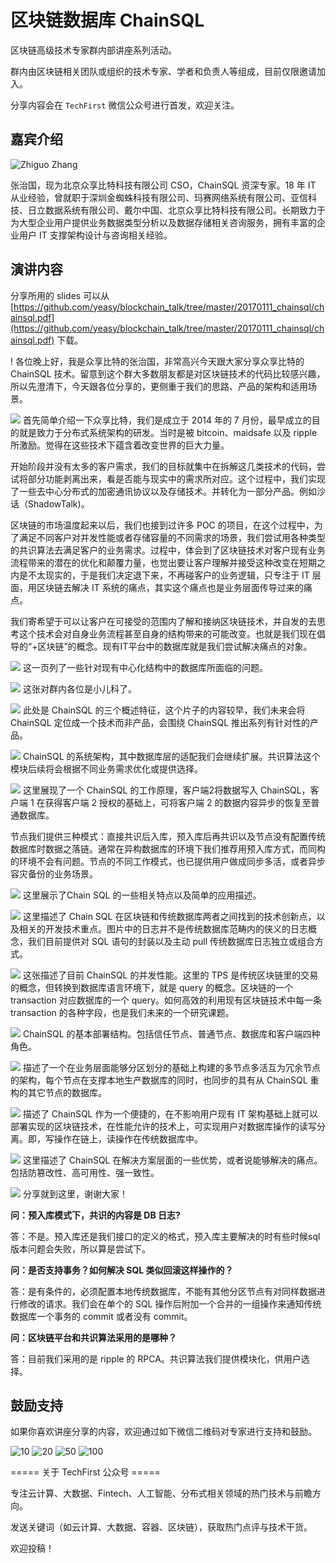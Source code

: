 # 区块链数据库 ChainSQL

区块链高级技术专家群内部讲座系列活动。

群内由区块链相关团队或组织的技术专家、学者和负责人等组成，目前仅限邀请加入。

分享内容会在 `TechFirst` 微信公众号进行首发，欢迎关注。

## 嘉宾介绍

![Zhiguo Zhang](_images/zzg.png)

张治国，现为北京众享比特科技有限公司 CSO，ChainSQL 资深专家。18 年 IT 从业经验，曾就职于深圳金蜘蛛科技有限公司、玛赛网络系统有限公司、亚信科技、日立数据系统有限公司、戴尔中国、北京众享比特科技有限公司。长期致力于为大型企业用户提供业务数据类型分析以及数据存储相关咨询服务，拥有丰富的企业用户 IT 支撑架构设计与咨询相关经验。

## 演讲内容

分享所用的 slides 可以从 [https://github.com/yeasy/blockchain_talk/tree/master/20170111_chainsql/chainsql.pdf](https://github.com/yeasy/blockchain_talk/tree/master/20170111_chainsql/chainsql.pdf) 下载。

!
[](_images/p0.png)
各位晚上好，我是众享比特的张治国，非常高兴今天跟大家分享众享比特的 ChainSQL 技术。留意到这个群大多数朋友都是对区块链技术的代码比较感兴趣，所以先澄清下，今天跟各位分享的，更侧重于我们的思路、产品的架构和适用场景。

![](_images/p1.png)
首先简单介绍一下众享比特，我们是成立于 2014 年的 7 月份，最早成立的目的就是致力于分布式系统架构的研发。当时是被 bitcoin、maidsafe 以及 ripple 所激励。觉得在这些技术下蕴含着改变世界的巨大力量。

开始阶段并没有太多的客户需求，我们的目标就集中在拆解这几类技术的代码，尝试将部分功能剥离出来，看是否能与现实中的需求所对应。这个过程中，我们实现了一些去中心分布式的加密通讯协议以及存储技术。并转化为一部分产品。例如沙话（ShadowTalk)。

区块链的市场温度起来以后，我们也接到过许多 POC 的项目，在这个过程中，为了满足不同客户对并发性能或者存储容量的不同需求的场景，我们尝试用各种类型的共识算法去满足客户的业务需求。过程中，体会到了区块链技术对客户现有业务流程带来的潜在的优化和颠覆力量，也觉出要让客户理解并接受这种改变在短期之内是不太现实的，于是我们决定退下来，不再碰客户的业务逻辑，只专注于 IT 层面，用区块链去解决 IT 系统的痛点，其实这个痛点也是业务层面传导过来的痛点。

我们寄希望于可以让客户在可接受的范围内了解和接纳区块链技术，并自发的去思考这个技术会对自身业务流程甚至自身的结构带来的可能改变。也就是我们现在倡导的“+区块链”的概念。现有IT平台中的数据库就是我们尝试解决痛点的对象。


![](_images/p2.png)
这一页列了一些针对现有中心化结构中的数据库所面临的问题。


![](_images/p3.png)
这张对群内各位是小儿科了。

![](_images/p4.png)
此处是 ChainSQL 的三个概述特征，这个片子的内容较早，我们未来会将 ChainSQL 定位成一个技术而非产品，会围绕 ChainSQL 推出系列有针对性的产品。

![](_images/p5.png)
ChainSQL 的系统架构，其中数据库层的适配我们会继续扩展。共识算法这个模块后续将会根据不同业务需求优化或提供选择。

![](_images/p6.png)
这里展现了一个 ChainSQL 的工作原理，客户端2将数据写入 ChainSQL，客户端 1 在获得客户端 2 授权的基础上，可将客户端 2 的数据内容异步的恢复至普通数据库。

节点我们提供三种模式：直接共识后入库，预入库后再共识以及节点没有配置传统数据库时数据之落链。通常在异构数据库的环境下我们推荐用预入库方式，而同构的环境不会有问题。节点的不同工作模式，也已提供用户做成同步多活，或者异步容灾备份的业务场景。

![](_images/p7.png)
这里展示了Chain SQL 的一些相关特点以及简单的应用描述。

![](_images/p8.png)
这里描述了 Chain SQL 在区块链和传统数据库两者之间找到的技术创新点，以及相关的开发技术重点。图片中的日志并不是传统数据库范畴内的侠义的日志概念，我们目前提供对 SQL 语句的封装以及主动 pull 传统数据库日志独立或组合方式。

![](_images/p9.png)
这张描述了目前 ChainSQL 的并发性能。这里的 TPS 是传统区块链里的交易的概念，但转换到数据库语言环境下，就是 query 的概念。区块链的一个transaction 对应数据库的一个 query。如何高效的利用现有区块链技术中每一条 transaction 的各种字段，也是我们未来的一个研究课题。

![](_images/p10.png)
ChainSQL 的基本部署结构。包括信任节点、普通节点、数据库和客户端四种角色。

![](_images/p11.png)
描述了一个在业务层面能够分区划分的基础上构建的多节点多活互为冗余节点的架构，每个节点在支撑本地生产数据库的同时，也同步的具有从 ChainSQL 重构的其它节点的数据库。

![](_images/p12.png)
描述了 ChainSQL 作为一个便捷的，在不影响用户现有 IT 架构基础上就可以部署实现的区块链技术，在性能允许的技术上，可实现用户对数据库操作的读写分离。即，写操作在链上，读操作在传统数据库中。

![](_images/p13.png)
这里描述了 ChainSQL 在解决方案层面的一些优势，或者说能够解决的痛点。包括防篡改性、高可用性、强一致性。

![](_images/p14.png)
分享就到这里，谢谢大家！

**问：预入库模式下，共识的内容是 DB 日志?**

答：不是。预入库还是我们接口的定义的格式，预入库主要解决的时有些时候sql 版本问题会失败，所以算是尝试下。

**问：是否支持事务？如何解决 SQL 类似回滚这样操作的？**

答：是有条件的，必须配置本地传统数据库，不能有其他分区节点有对同样数据进行修改的请求。我们会在单个的 SQL 操作后附加一个合并的一组操作来通知传统数据库一个事务的 commit 或者没有 commit。

**问：区块链平台和共识算法采用的是哪种？**

答：目前我们采用的是 ripple 的 RPCA。共识算法我们提供模块化，供用户选择。

## 鼓励支持
如果你喜欢讲座分享的内容，欢迎通过如下微信二维码对专家进行支持和鼓励。

![10](_images/10.png)
![20](_images/20.png)
![50](_images/50.png)
![100](_images/100.png)

===== 关于 TechFirst 公众号 =====

专注云计算、大数据、Fintech、人工智能、分布式相关领域的热门技术与前瞻方向。

发送关键词（如云计算、大数据、容器、区块链），获取热门点评与技术干货。

欢迎投稿！
